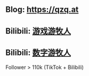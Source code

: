 ## Blog: https://qzq.at

## Bilibili: [游戏游牧人](https://space.bilibili.com/1389991067)

## Bilibili: [数字游牧人](https://space.bilibili.com/4848323)

Follower > 110k (TikTok + Bilibili)
